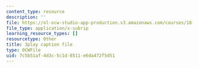 ```yaml
---
content_type: resource
description: ''
file: https://ol-ocw-studio-app-production.s3.amazonaws.com/courses/18-01sc-single-variable-calculus-fall-2010/7c5b51af4d3c5c1d8511e6da472f5d51_twzGBqPeW0M.vtt
file_type: application/x-subrip
learning_resource_types: []
resourcetype: Other
title: 3play caption file
type: OCWFile
uid: 7c5b51af-4d3c-5c1d-8511-e6da472f5d51
---
```

